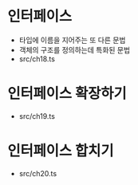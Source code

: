# 인터페이스
- 타입에 이름을 지어주는 또 다른 문법
- 객체의 구조를 정의하는데 특화된 문법
- src/ch18.ts
# 인터페이스 확장하기
- src/ch19.ts
# 인터페이스 합치기
- src/ch20.ts